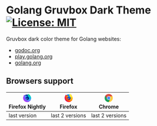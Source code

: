 # Golang Gruvbox Dark Theme [![License: MIT](https://img.shields.io/badge/License-MIT-blue.svg)](https://opensource.org/licenses/MIT)

Gruvbox dark color theme for Golang websites:
- [godoc.org](https://godoc.org/)
- [play.golang.org](https://play.golang.org/)
- [golang.org](https://golang.org/)

## Browsers support

| [<img src="./icon/browsers/firefox_nightly_48x48.png" alt="Firefox" width="24px" height="24px" />](https://www.mozilla.org/fr/firefox/channel/desktop/)</br>Firefox Nightly | [<img src="./icon/browsers/firefox_48x48.png" alt="Firefox" width="24px" height="24px" />](https://www.mozilla.org/fr/firefox/channel/desktop/)</br>Firefox | [<img src="./icon/browsers/chrome_48x48.png" alt="Chrome" width="24px" height="24px" />](https://www.google.fr/chrome/index.html)</br>Chrome |
| --------- | --------- | --------- |
| last version| last 2 versions| last 2 versions
